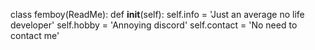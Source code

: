class femboy(ReadMe):
  def __init__(self):
    self.info = 'Just an average no life developer'
    self.hobby = 'Annoying discord'
    self.contact = 'No need to contact me'

<!---
femboy11/femboy11 is a ✨ special ✨ repository because its `README.md` (this file) appears on your GitHub profile.
You can click the Preview link to take a look at your changes.
--->
